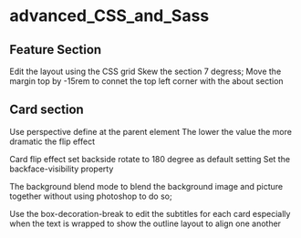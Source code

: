 # advanced_CSS_and_Sass


Feature Section 
-----------------------------------
Edit the layout using the CSS grid 
Skew the section 7 degress;
Move the margin top by -15rem to connet the top left corner with the about section


Card section 
----------------------------------
Use perspective define at the parent element
    The lower the value the more dramatic the flip effect 

Card flip effect
    set backside rotate to 180 degree as default setting 
    Set the backface-visibility property 

The background blend mode to blend the background image and picture together without using photoshop to do so;


Use the box-decoration-break to edit the subtitles for each card especially when the text is wrapped to show the outline layout to align one another 